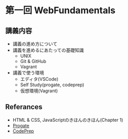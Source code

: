 # 第一回 WebFundamentals

## 講義内容

- 講義の進め方について
- 講義を進めるにあたっての基礎知識
  - UNIX
  - Git & GitHub
  - Vagrant
- 講義で使う環境
  - エディタ(VSCode)
  - Self Study(progate, codeprep)
  - 仮想環境(Vagrant)

## Referances

- HTML & CSS, JavaScriptのきほんのきほん(Chapter 1)
- [Progate](https://prog-8.com/)
- [CodePrep](https://codeprep.jp/)